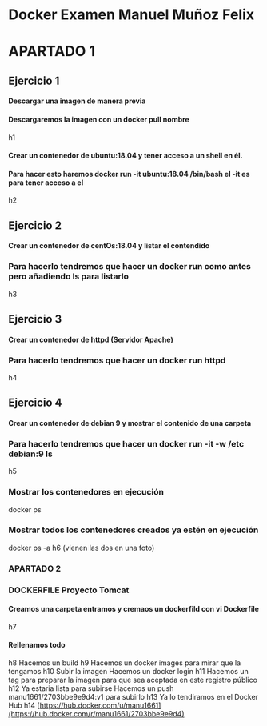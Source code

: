# Docker Examen Manuel Muñoz Felix

# APARTADO 1
## Ejercicio 1
#### Descargar  una imagen de manera previa
#### Descargaremos la imagen con un docker pull nombre
h1

#### Crear un contenedor de ubuntu:18.04 y tener acceso a un shell en él.
#### Para hacer esto haremos docker run -it ubuntu:18.04 /bin/bash el -it es para tener acceso a el
h2

## Ejercicio 2
#### Crear un contenedor de centOs:18.04 y listar el contendido
### Para hacerlo tendremos que hacer un docker run como antes pero añadiendo ls para listarlo
h3

## Ejercicio 3
#### Crear un contenedor de httpd (Servidor Apache)
### Para hacerlo tendremos que hacer un docker run httpd
h4

## Ejercicio 4
#### Crear un contenedor de  debian 9 y mostrar el contenido de una carpeta 
### Para hacerlo tendremos que hacer un docker run -it -w /etc debian:9 ls
h5
### Mostrar los contenedores en ejecución 
docker ps
### Mostrar todos los contenedores creados ya estén en ejecución
docker ps -a
h6
(vienen las dos en una foto)

### APARTADO 2
### DOCKERFILE Proyecto Tomcat
#### Creamos una carpeta entramos y cremaos un dockerfild con vi Dockerfile
h7
#### Rellenamos todo 
h8
Hacemos un build
h9
Hacemos un docker images para mirar que la tengamos
h10
Subir la imagen
Hacemos un docker login
h11
Hacemos un tag para preparar la imagen para que sea aceptada en este registro público
h12
Ya estaria lista para subirse 
Hacemos un push manu1661/2703bbe9e9d4:v1 para subirlo
h13
Ya lo tendiramos en el Docker Hub
h14
[https://hub.docker.com/u/manu1661](https://hub.docker.com/r/manu1661/2703bbe9e9d4)
